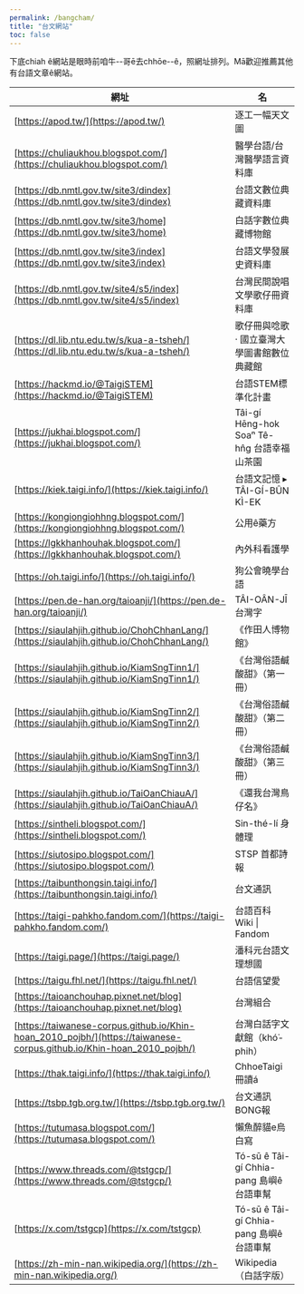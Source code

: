 ```yaml
---
permalink: /bangcham/
title: "台文網站"
toc: false
---
```


下底chiah ê網站是眼時前咱牛--哥ē去chhōe--ê，照網址排列。Mā歡迎推薦其他有台語文章ê網站。

| 網址                                                                                                                   | 名                                    |
| -------------------------------------------------------------------------------------------------------------------- | ------------------------------------ |
| [https://apod.tw/](https://apod.tw/)                                                                                 | 逐工一幅天文圖                              |
| [https://chuliaukhou.blogspot.com/](https://chuliaukhou.blogspot.com/)                                               | 醫學台語/台灣醫學語言資料庫                       |
| [https://db.nmtl.gov.tw/site3/dindex](https://db.nmtl.gov.tw/site3/dindex)                                           | 台語文數位典藏資料庫                           |
| [https://db.nmtl.gov.tw/site3/home](https://db.nmtl.gov.tw/site3/home)                                               | 白話字數位典藏博物館                           |
| [https://db.nmtl.gov.tw/site3/index](https://db.nmtl.gov.tw/site3/index)                                             | 台語文學發展史資料庫                           |
| [https://db.nmtl.gov.tw/site4/s5/index](https://db.nmtl.gov.tw/site4/s5/index)                                       | 台灣民間說唱文學歌仔冊資料庫                       |
| [https://dl.lib.ntu.edu.tw/s/kua-a-tsheh/](https://dl.lib.ntu.edu.tw/s/kua-a-tsheh/)                                 | 歌仔冊與唸歌 · 國立臺灣大學圖書館數位典藏館              |
| [https://hackmd.io/@TaigiSTEM](https://hackmd.io/@TaigiSTEM)                                                         | 台語STEM標準化計畫                          |
| [https://jukhai.blogspot.com/](https://jukhai.blogspot.com/)                                                         | Tâi-gí Hēng-hok Soaⁿ Tê-hn̂g 台語幸福山茶園 |
| [https://kiek.taigi.info/](https://kiek.taigi.info/)                                                                 | 台語文記憶 ▸ TÂI-GÍ-BÛN KÌ-EK             |
| [https://kongiongiohhng.blogspot.com/](https://kongiongiohhng.blogspot.com/)                                         | 公用ê藥方                                |
| [https://lgkkhanhouhak.blogspot.com/](https://lgkkhanhouhak.blogspot.com/)                                           | 內外科看護學                               |
| [https://oh.taigi.info/](https://oh.taigi.info/)                                                                     | 狗公會曉學台語                              |
| [https://pen.de-han.org/taioanji/](https://pen.de-han.org/taioanji/)                                                 | TÂI-OÂN-JĪ 台灣字                       |
| [https://siaulahjih.github.io/ChohChhanLang/](https://siaulahjih.github.io/ChohChhanLang/)                           | 《作田人博物館》                             |
| [https://siaulahjih.github.io/KiamSngTinn1/](https://siaulahjih.github.io/KiamSngTinn1/)                             | 《台灣俗語鹹酸甜》（第一冊）                       |
| [https://siaulahjih.github.io/KiamSngTinn2/](https://siaulahjih.github.io/KiamSngTinn2/)                             | 《台灣俗語鹹酸甜》（第二冊）                       |
| [https://siaulahjih.github.io/KiamSngTinn3/](https://siaulahjih.github.io/KiamSngTinn3/)                             | 《台灣俗語鹹酸甜》（第三冊）                       |
| [https://siaulahjih.github.io/TaiOanChiauA/](https://siaulahjih.github.io/TaiOanChiauA/)                             | 《還我台灣鳥仔名》                            |
| [https://sintheli.blogspot.com/](https://sintheli.blogspot.com/)                                                     | Sin-thé-lí 身體理                       |
| [https://siutosipo.blogspot.com/](https://siutosipo.blogspot.com/)                                                   | STSP 首都詩報                            |
| [https://taibunthongsin.taigi.info/](https://taibunthongsin.taigi.info/)                                             | 台文通訊                                 |
| [https://taigi-pahkho.fandom.com/](https://taigi-pahkho.fandom.com/)                                                 | 台語百科 Wiki \| Fandom                  |
| [https://taigi.page/](https://taigi.page/)                                                                           | 潘科元台語文理想國                            |
| [https://taigu.fhl.net/](https://taigu.fhl.net/)                                                                     | 台語信望愛                                |
| [https://taioanchouhap.pixnet.net/blog](https://taioanchouhap.pixnet.net/blog)                                       | 台灣組合                                 |
| [https://taiwanese-corpus.github.io/Khin-hoan_2010_pojbh/](https://taiwanese-corpus.github.io/Khin-hoan_2010_pojbh/) | 台灣白話字文獻館（khó͘-phih）                 |
| [https://thak.taigi.info/](https://thak.taigi.info/)                                                                 | ChhoeTaigi冊讀á                        |
| [https://tsbp.tgb.org.tw/](https://tsbp.tgb.org.tw/)                                                                 | 台文通訊BONG報                            |
| [https://tutumasa.blogspot.com/](https://tutumasa.blogspot.com/)                                                     | 懶魚醉貓e烏白寫                             |
| [https://www.threads.com/@tstgcp/](https://www.threads.com/@tstgcp/)                                                 | Tó-sū ê Tâi-gí Chhia-pang 島嶼ê台語車幫    |
| [https://x.com/tstgcp](https://x.com/tstgcp)                                                                         | Tó-sū ê Tâi-gí Chhia-pang 島嶼ê台語車幫    |
| [https://zh-min-nan.wikipedia.org/](https://zh-min-nan.wikipedia.org/)                                               | Wikipedia（白話字版）                      |
